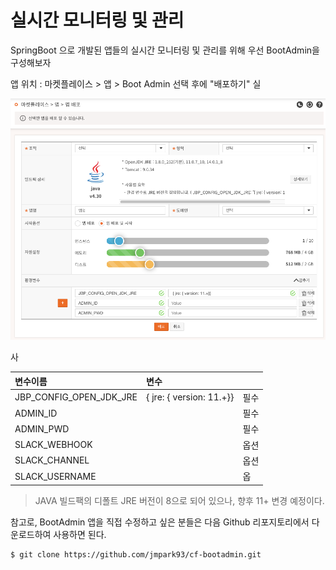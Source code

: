 # 실시간 모니터링 및 관리

SpringBoot 으로 개발된 앱들의 실시간 모니터링 및 관리를 위해 우선 BootAdmin을 구성해보자 

앱 위치 : 마켓플레이스 &gt; 앱 &gt;  Boot Admin 선택 후에 "배포하기" 실

![](../../.gitbook/assets/image%20%28203%29.png)

사

| 변수이름 | 변수  |  |
| :--- | :--- | :--- |
| JBP\_CONFIG\_OPEN\_JDK\_JRE | { jre: { version: 11.+}} | 필수 |
| ADMIN\_ID |  | 필수 |
| ADMIN\_PWD |  | 필수 |
| SLACK\_WEBHOOK |  | 옵션 |
| SLACK\_CHANNEL |  | 옵션 |
| SLACK\_USERNAME |  | 옵 |

> JAVA 빌드팩의 디폴트 JRE 버전이 8으로 되어 있으나, 향후 11+ 변경 예정이다.

참고로, BootAdmin 앱을 직접 수정하고 싶은 분들은 다음 Github 리포지토리에서 다운로드하여 사용하면 된다.

```text
$ git clone https://github.com/jmpark93/cf-bootadmin.git
```



